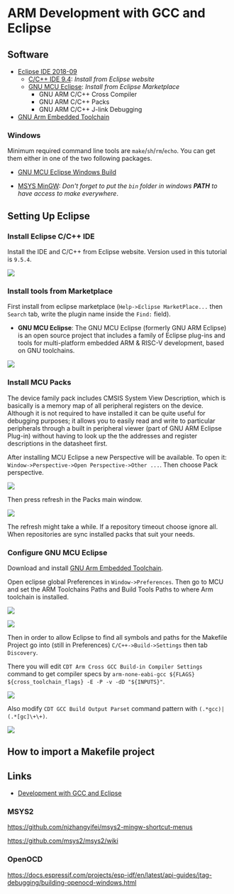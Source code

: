 # ARM Development with GCC and Eclipse

## Software

* [Eclipse IDE 2018-09](http://www.eclipse.org/)
  * [C/C++ IDE 9.4](www.eclipse.org/cdt/downloads.php): *Install from Eclipse website*
  * [GNU MCU Eclipse](www.https://gnu-mcu-eclipse.github.io/): *Install from Eclipse Marketplace*
    * GNU ARM C/C++ Cross Compiler
    * GNU ARM C/C++ Packs
    * GNU ARM C/C++ J-link Debugging
* [GNU Arm Embedded Toolchain](www.developer.arm.com/open-source/gnu-toolchain/gnu-rm)

### Windows

Minimum required command line tools are `make`/`sh`/`rm`/`echo`.  You can get them either in one of the two following packages.

* [GNU MCU Eclipse Windows Build](www.github.com/gnu-mcu-eclipse/windows-build-tools/releases)

* [MSYS MinGW](www.mingw.org/wiki/msys): *Don't forget to put the `bin` folder in windows **PATH** to have access to make everywhere*.

## Setting Up Eclipse

### Install Eclipse C/C++ IDE

Install the IDE and C/C++ from Eclipse website. Version used in this tutorial is `9.5.4`.

![](./res/C++IDE.png)

### Install tools from Marketplace

First install from eclipse marketplace (`Help->Eclipse MarketPlace...` then `Search` tab, write the plugin name inside the `Find:` field).

* **GNU MCU Eclipse**: The GNU MCU Eclipse (formerly GNU ARM Eclipse) is an open source project that includes a family of Eclipse plug-ins and tools for multi-platform embedded ARM & RISC-V development, based on GNU toolchains.

![](./res/GNUMCUEclipse.png)

### Install MCU Packs

The device family pack includes CMSIS System View Description, which is basically is a memory map of all peripheral registers on the device. Although it is not required to have installed it can be quite useful for debugging purposes; it allows you to easily read and write to particular peripherals through a built in peripheral viewer (part of GNU ARM Eclipse Plug-in) without having to look up the the addresses and register descriptions in the datasheet first.

After installing MCU Eclipse a new Perspective will be available. To open it: `Window->Perspective->Open Perspective->Other ...`. Then choose Pack perspective.

![](./res/PackPerspective.png)

Then press refresh in the Packs main window.

![](./res/PackRefresh.png)

The refresh might take a while. If a repository timeout choose ignore all. When repositories are sync installed packs that suit your needs.

### Configure GNU MCU Eclipse

Download and install [GNU Arm Embedded Toolchain](https://developer.arm.com/open-source/gnu-toolchain/gnu-rm).

Open eclipse global Preferences in `Window->Preferences`. Then go to MCU and set the ARM Toolchains Paths and Build Tools Paths to where Arm toolchain is installed.

![](./res/ArmToolchain.png)

![](res/ARMBuildTools.png)

Then in order to allow Eclipse to find all symbols and paths for the Makefile Project go into (still in Preferences) `C/C++->Build->Settings` then tab `Discovery`. 

There you will edit `CDT Arm Cross GCC Build-in Compiler Settings` command to get compiler specs by `arm-none-eabi-gcc ${FLAGS} ${cross_toolchain_flags} -E -P -v -dD "${INPUTS}"`.

![](res/CompilerSet.png)

Also modify `CDT GCC Build Output Parset` command pattern with `(.*gcc)|(.*[gc]\+\+)`.

![](res/BuildOut.png)



## How to import a Makefile project



## Links

* [Development with GCC and Eclipse](https://devzone.nordicsemi.com/tutorials/b/getting-started/posts/development-with-gcc-and-eclipse)

### MSYS2

https://github.com/njzhangyifei/msys2-mingw-shortcut-menus

https://github.com/msys2/msys2/wiki

### OpenOCD

https://docs.espressif.com/projects/esp-idf/en/latest/api-guides/jtag-debugging/building-openocd-windows.html

